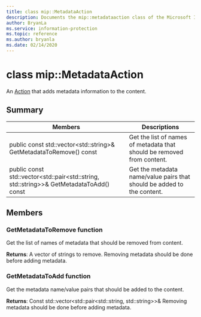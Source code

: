 ```yaml
---
title: class mip::MetadataAction 
description: Documents the mip::metadataaction class of the Microsoft Information Protection (MIP) SDK.
author: BryanLa
ms.service: information-protection
ms.topic: reference
ms.author: bryanla
ms.date: 02/14/2020
---
```


# class mip::MetadataAction 
An [Action](undefined) that adds metadata information to the content.
  
## Summary
 Members                        | Descriptions                                
--------------------------------|---------------------------------------------
public const std::vector\<std::string\>& GetMetadataToRemove() const  |  Get the list of names of metadata that should be removed from content.
public const std::vector\<std::pair\<std::string, std::string\>\>& GetMetadataToAdd() const  |  Get the metadata name/value pairs that should be added to the content.
  
## Members
  
### GetMetadataToRemove function
Get the list of names of metadata that should be removed from content.

  
**Returns**: A vector of strings to remove. 
Removing metadata should be done before adding metadata.
  
### GetMetadataToAdd function
Get the metadata name/value pairs that should be added to the content.

  
**Returns**: Const std::vector<std::pair<std::string, std::string>>& 
Removing metadata should be done before adding metadata.